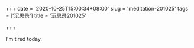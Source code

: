 +++
date = '2020-10-25T15:00:34+08:00'
slug = 'meditation-201025'
tags = ['沉思录']
title = '沉思录201025'

+++

I'm tired today.
